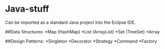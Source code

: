 # Java-stuff
Can be imported as a standard Java project into the Eclipse IDE.

##Data Structures:
*Map (HashMap)
*List (ArrayList)
*Set (TreeSet)
*Array

##Design Patterns:
*Singleton
*Decorator
*Strategy
*Command
*Factory
